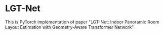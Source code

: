 # LGT-Net
This is PyTorch implementation of paper "LGT-Net: Indoor Panoramic Room Layout Estimation with Geometry-Aware Transformer Network".
